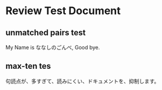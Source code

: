 # Review Test Document

## unmatched pairs test

My Name is ななしのごんべ, Good bye.

## max-ten tes

句読点が、多すぎて、読みにくい、ドキュメントを、抑制します。

